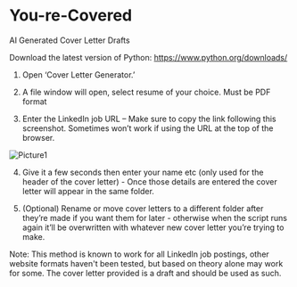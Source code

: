 # You-re-Covered
AI Generated Cover Letter Drafts

Download the latest version of Python: https://www.python.org/downloads/

1) Open ‘Cover Letter Generator.’

2) A file window will open, select resume of your choice. Must be PDF format

3) Enter the LinkedIn job URL – Make sure to copy the link following this screenshot. Sometimes won’t work if using the URL at the top of the browser.

![Picture1](https://github.com/shepard5/You-re-Covered/assets/108085853/2f16ccda-5645-4d9e-988d-6894c4a7efff)

4) Give it a few seconds then enter your name etc (only used for the header of the cover letter) - Once those details are entered the cover letter will appear in the same folder.

5) (Optional) Rename or move cover letters to a different folder after they’re made if you want them for later - otherwise when the script runs again it’ll be overwritten with whatever new cover letter you’re trying to make.

Note: This method is known to work for all LinkedIn job postings, other website formats haven't been tested, but based on theory alone may work for some. The cover letter provided is a draft and should be used as such.
